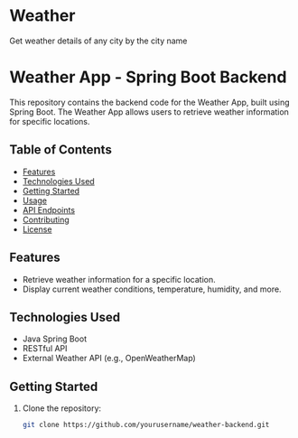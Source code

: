 # Weather
Get weather details of any city by the city name
# Weather App - Spring Boot Backend

This repository contains the backend code for the Weather App, built using Spring Boot. The Weather App allows users to retrieve weather information for specific locations.

## Table of Contents

- [Features](#features)
- [Technologies Used](#technologies-used)
- [Getting Started](#getting-started)
- [Usage](#usage)
- [API Endpoints](#api-endpoints)
- [Contributing](#contributing)
- [License](#license)

## Features

- Retrieve weather information for a specific location.
- Display current weather conditions, temperature, humidity, and more.

## Technologies Used

- Java Spring Boot
- RESTful API
- External Weather API (e.g., OpenWeatherMap)

## Getting Started

1. Clone the repository:

   ```sh
   git clone https://github.com/yourusername/weather-backend.git

